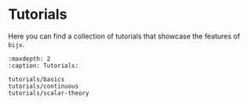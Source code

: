 # Tutorials

Here you can find a collection of tutorials that showcase the features of `bijx`.

```{toctree}
:maxdepth: 2
:caption: Tutorials:

tutorials/basics
tutorials/continuous
tutorials/scalar-theory
```
